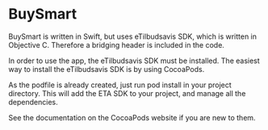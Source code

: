 # BuySmart
BuySmart is written in Swift, but uses eTilbudsavis SDK, which is written in Objective C.
Therefore a bridging header is included in the code. 

In order to use the app, the eTilbudsavis SDK must be installed.
The easiest way to install the eTilbudsavis SDK is by using CocoaPods.

As the podfile is already created, just run pod install in your project directory.
This will add the ETA SDK to your project, and manage all the dependencies.

See the documentation on the CocoaPods website if you are new to them.
